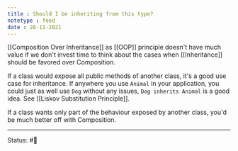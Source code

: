 ```yaml
---
title : Should I be inheriting from this type?
notetype : feed
date : 28-11-2021
---
```


[[Composition Over Inheritance]] as [[OOP]] principle doesn't have much value if we don't invest time to think about the cases when [[Inheritance]] should be favored over Composition.

If a class would expose all public methods of another class, it's a good use case for inheritance. If anywhere you use `Animal` in your application, you could just as well use `Dog` without any issues, `Dog inherits Animal` is a good idea. See [[Liskov Substitution Principle]].

If a class wants only part of the behaviour exposed by another class, you'd be much better off with Composition.

-----

Status: #🌲 


